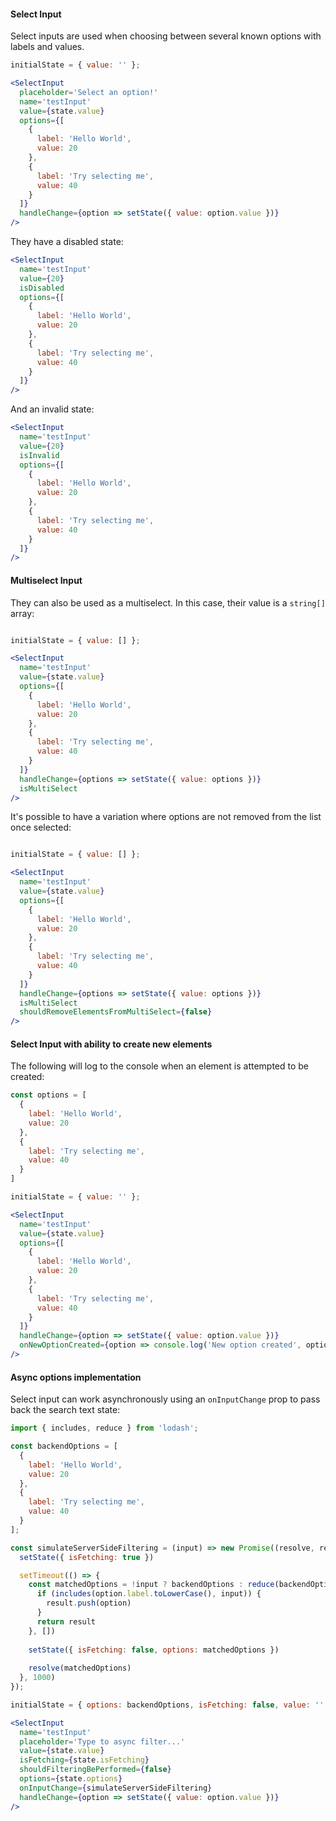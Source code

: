 #### Select Input

Select inputs are used when choosing between several known options with labels and values.

```jsx
initialState = { value: '' };

<SelectInput
  placeholder='Select an option!'
  name='testInput'
  value={state.value}
  options={[
    {
      label: 'Hello World',
      value: 20
    },
    {
      label: 'Try selecting me',
      value: 40
    }
  ]}
  handleChange={option => setState({ value: option.value })}
/>
```

They have a disabled state:

```jsx
<SelectInput
  name='testInput'
  value={20}
  isDisabled
  options={[
    {
      label: 'Hello World',
      value: 20
    },
    {
      label: 'Try selecting me',
      value: 40
    }
  ]}
/>
```

And an invalid state:

```jsx
<SelectInput
  name='testInput'
  value={20}
  isInvalid
  options={[
    {
      label: 'Hello World',
      value: 20
    },
    {
      label: 'Try selecting me',
      value: 40
    }
  ]}
/>
```

#### Multiselect Input

They can also be used as a multiselect. In this case, their value is a `string[]` array:

```jsx

initialState = { value: [] };

<SelectInput
  name='testInput'
  value={state.value}
  options={[
    {
      label: 'Hello World',
      value: 20
    },
    {
      label: 'Try selecting me',
      value: 40
    }
  ]}
  handleChange={options => setState({ value: options })}
  isMultiSelect
/>
```

It's possible to have a variation where options are not removed from the list once selected:

```jsx

initialState = { value: [] };

<SelectInput
  name='testInput'
  value={state.value}
  options={[
    {
      label: 'Hello World',
      value: 20
    },
    {
      label: 'Try selecting me',
      value: 40
    }
  ]}
  handleChange={options => setState({ value: options })}
  isMultiSelect
  shouldRemoveElementsFromMultiSelect={false}
/>
```


#### Select Input with ability to create new elements

The following will log to the console when an element is attempted to be created:

```jsx
const options = [
  {
    label: 'Hello World',
    value: 20
  },
  {
    label: 'Try selecting me',
    value: 40
  }
]

initialState = { value: '' };

<SelectInput
  name='testInput'
  value={state.value}
  options={[
    {
      label: 'Hello World',
      value: 20
    },
    {
      label: 'Try selecting me',
      value: 40
    }
  ]}
  handleChange={option => setState({ value: option.value })}
  onNewOptionCreated={option => console.log('New option created', option)}
/>
```

#### Async options implementation

Select input can work asynchronously using an `onInputChange` prop to pass back
the search text state:

```jsx
import { includes, reduce } from 'lodash';

const backendOptions = [
  {
    label: 'Hello World',
    value: 20
  },
  {
    label: 'Try selecting me',
    value: 40
  }
];

const simulateServerSideFiltering = (input) => new Promise((resolve, reject) => {
  setState({ isFetching: true })

  setTimeout(() => {
    const matchedOptions = !input ? backendOptions : reduce(backendOptions, (result, option) => {
      if (includes(option.label.toLowerCase(), input)) {
        result.push(option)
      }
      return result
    }, [])
    
    setState({ isFetching: false, options: matchedOptions })
    
    resolve(matchedOptions)
  }, 1000)
});

initialState = { options: backendOptions, isFetching: false, value: '' };

<SelectInput
  name='testInput'
  placeholder='Type to async filter...'
  value={state.value}
  isFetching={state.isFetching}
  shouldFilteringBePerformed={false}
  options={state.options}
  onInputChange={simulateServerSideFiltering}
  handleChange={option => setState({ value: option.value })}
/>
```
